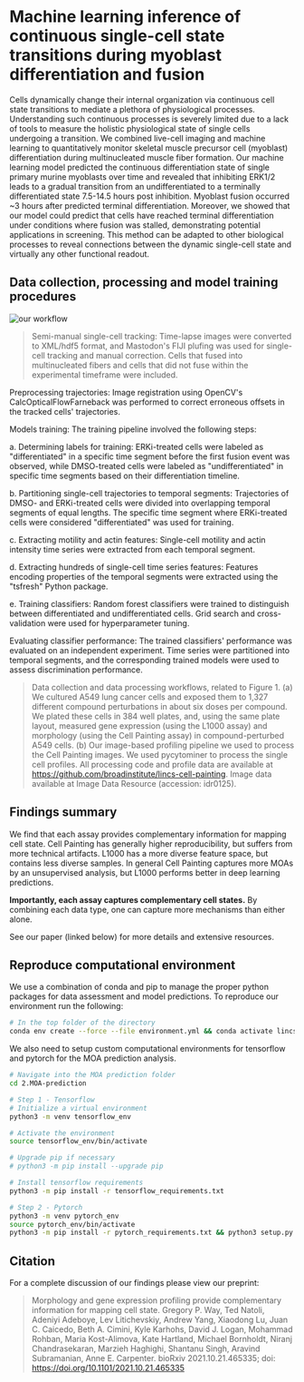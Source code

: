 # Machine learning inference of continuous single-cell state transitions during myoblast differentiation and fusion

<!-- [![DOI](https://zenodo.org/badge/300036005.svg)](https://zenodo.org/badge/latestdoi/300036005) -->
Cells dynamically change their internal organization via continuous cell state transitions to 
mediate a plethora of physiological processes. Understanding such continuous processes is 
severely limited due to a lack of tools to measure the holistic physiological state of single cells 
undergoing a transition. We combined live-cell imaging and machine learning to quantitatively 
monitor skeletal muscle precursor cell (myoblast) differentiation during multinucleated muscle 
fiber formation. Our machine learning model predicted the continuous differentiation state of 
single primary murine myoblasts over time and revealed that inhibiting ERK1/2 leads to a 
gradual transition from an undifferentiated to a terminally differentiated state 7.5-14.5 hours 
post inhibition. Myoblast fusion occurred ~3 hours after predicted terminal differentiation. 
Moreover, we showed that our model could predict that cells have reached terminal 
differentiation under conditions where fusion was stalled, demonstrating potential applications 
in screening. This method can be adapted to other biological processes to reveal connections 
between the dynamic single-cell state and virtually any other functional readout.


## Data collection, processing and model training procedures

![our workflow](6.paper_figures/figures/supplementary/figureS3_workflowpipeline.png)

> Semi-manual single-cell tracking: Time-lapse images were converted to XML/hdf5 format, and Mastodon's FIJI plufing was used for 
> single-cell tracking and manual correction. Cells that fused into multinucleated fibers and cells that did not fuse within the experimental timeframe were included.

Preprocessing trajectories: Image registration using OpenCV's CalcOpticalFlowFarneback was performed to correct erroneous offsets in the tracked cells' trajectories.

Models training: The training pipeline involved the following steps:

a. Determining labels for training: ERKi-treated cells were labeled as "differentiated" in a specific time segment before the first fusion event was observed, while DMSO-treated cells were labeled as "undifferentiated" in specific time segments based on their differentiation timeline.

b. Partitioning single-cell trajectories to temporal segments: Trajectories of DMSO- and ERKi-treated cells were divided into overlapping temporal segments of equal lengths. The specific time segment where ERKi-treated cells were considered "differentiated" was used for training.

c. Extracting motility and actin features: Single-cell motility and actin intensity time series were extracted from each temporal segment.

d. Extracting hundreds of single-cell time series features: Features encoding properties of the temporal segments were extracted using the "tsfresh" Python package.

e. Training classifiers: Random forest classifiers were trained to distinguish between differentiated and undifferentiated cells. Grid search and cross-validation were used for hyperparameter tuning.

Evaluating classifier performance: The trained classifiers' performance was evaluated on an independent experiment. Time series were partitioned into temporal segments, and the corresponding trained models were used to assess discrimination performance.
> 
> 
> 
> 
> 
> 
> Data collection and data processing workflows, related to Figure 1.
(a) We cultured A549 lung cancer cells and exposed them to 1,327 different compound perturbations in about six doses per compound.
We plated these cells in 384 well plates, and, using the same plate layout, measured gene expression (using the L1000 assay) and morphology (using the Cell Painting assay) in compound-perturbed A549 cells.
(b) Our image-based profiling pipeline we used to process the Cell Painting images.
We used pycytominer to process the single cell profiles.
All processing code and profile data are available at https://github.com/broadinstitute/lincs-cell-painting. Image data available at Image Data Resource (accession: idr0125).

## Findings summary

We find that each assay provides complementary information for mapping cell state.
Cell Painting has generally higher reproducibility, but suffers from more technical artifacts.
L1000 has a more diverse feature space, but contains less diverse samples.
In general Cell Painting captures more MOAs by an unsupervised analysis, but L1000 performs better in deep learning predictions.

**Importantly, each assay captures complementary cell states.**
By combining each data type, one can capture more mechanisms than either alone.

See our paper (linked below) for more details and extensive resources.

## Reproduce computational environment

We use a combination of conda and pip to manage the proper python packages for data assessment and model predictions.
To reproduce our environment run the following:

```bash
# In the top folder of the directory
conda env create --force --file environment.yml && conda activate lincs-complimentarity && cd 2.MOA-prediction/ && python setup.py && cd ..
```

We also need to setup custom computational environments for tensorflow and pytorch for the MOA prediction analysis.

```bash
# Navigate into the MOA prediction folder
cd 2.MOA-prediction

# Step 1 - Tensorflow
# Initialize a virtual environment
python3 -m venv tensorflow_env

# Activate the environment
source tensorflow_env/bin/activate

# Upgrade pip if necessary
# python3 -m pip install --upgrade pip

# Install tensorflow requirements
python3 -m pip install -r tensorflow_requirements.txt

# Step 2 - Pytorch
python3 -m venv pytorch_env
source pytorch_env/bin/activate
python3 -m pip install -r pytorch_requirements.txt && python3 setup.py
```

## Citation

For a complete discussion of our findings please view our preprint:

> Morphology and gene expression profiling provide complementary information for mapping cell state.
Gregory P. Way, Ted Natoli, Adeniyi Adeboye, Lev Litichevskiy, Andrew Yang, Xiaodong Lu, Juan C. Caicedo, Beth A. Cimini, Kyle Karhohs, David J. Logan, Mohammad Rohban, Maria Kost-Alimova, Kate Hartland, Michael Bornholdt, Niranj Chandrasekaran, Marzieh Haghighi, Shantanu Singh, Aravind Subramanian, Anne E. Carpenter. bioRxiv 2021.10.21.465335; doi: https://doi.org/10.1101/2021.10.21.465335 
